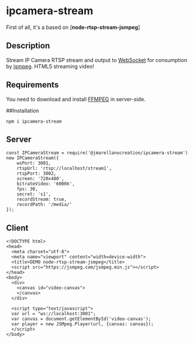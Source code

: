 # ipcamera-stream

First of all, it's a based on [**node-rtsp-stream-jsmpeg**]

## Description

Stream IP Camera RTSP stream and output to [WebSocket](https://github.com/websockets/ws) for consumption by [jsmpeg](https://github.com/phoboslab/jsmpeg).
HTML5 streaming video!

## Requirements

You need to download and install [FFMPEG](https://ffmpeg.org/download.html) in server-side.

##Installation

```
npm i ipcamera-stream
```

## Server

```
const IPCameraStream = require('@jmarellanocreation/ipcamera-stream')
new IPCameraStream({
    wsPort: 3001,
    rtspUrl: 'rtsp://localhost/stream1',
    rtspPort: 3002,
    screen: '720x480',
    bitrateVideo: '6000k',
    fps: 30,
    secret: 's1',
    recordStream: true,
    recordPath: '/media/'
});
```


## Client

```
<!DOCTYPE html>
<head>
  <meta charset="utf-8">
  <meta name="viewport" content="width=device-width">
  <title>DEMO node-rtsp-stream-jsmpeg</title>
  <script src="https://jsmpeg.com/jsmpeg.min.js"></script>
</head>
<body>
  <div>
    <canvas id="video-canvas">
    </canvas>
  </div>

  <script type="text/javascript">
  var url = "ws://localhost:3001";
  var canvas = document.getElementById('video-canvas');
  var player = new JSMpeg.Player(url, {canvas: canvas});
  </script>
</body>
```